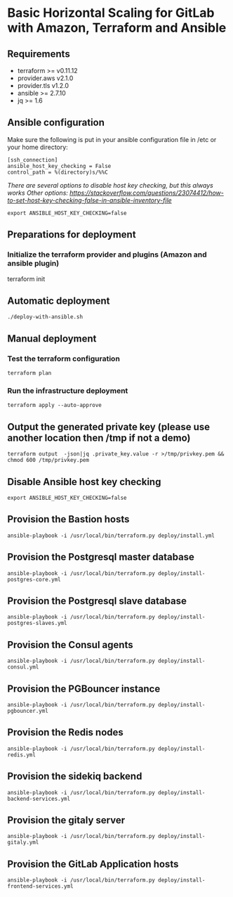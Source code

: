 # Basic Horizontal Scaling for GitLab with Amazon, Terraform and Ansible

## Requirements
* terraform >= v0.11.12
 * provider.aws v2.1.0
 * provider.tls v1.2.0
* ansible >= 2.7.10 
* jq >= 1.6

## Ansible configuration
Make sure the following is put in your ansible configuration file in /etc or your home directory:

```  
[ssh_connection]
ansible_host_key_checking = False
control_path = %(directory)s/%%C
```  
_There are several options to disable host key checking, but this always works_
_Other options: https://stackoverflow.com/questions/23074412/how-to-set-host-key-checking-false-in-ansible-inventory-file_

``` 
export ANSIBLE_HOST_KEY_CHECKING=false
``` 

## Preparations for deployment

### Initialize the terraform provider and plugins (Amazon and ansible plugin)
terraform init

## Automatic deployment
``` 
./deploy-with-ansible.sh
``` 

## Manual deployment
### Test the terraform configuration
``` 
terraform plan
``` 
### Run the infrastructure deployment
``` 
terraform apply --auto-approve
``` 
## Output the generated private key (please use another location then /tmp if not a demo)
``` 
terraform output  -json|jq .private_key.value -r >/tmp/privkey.pem && chmod 600 /tmp/privkey.pem
``` 
## Disable Ansible host key checking
``` 
export ANSIBLE_HOST_KEY_CHECKING=false
``` 
## Provision the Bastion hosts
``` 
ansible-playbook -i /usr/local/bin/terraform.py deploy/install.yml
``` 
## Provision the Postgresql master database
``` 
ansible-playbook -i /usr/local/bin/terraform.py deploy/install-postgres-core.yml 
``` 
## Provision the Postgresql slave database
``` 
ansible-playbook -i /usr/local/bin/terraform.py deploy/install-postgres-slaves.yml 
``` 
## Provision the Consul agents
``` 
ansible-playbook -i /usr/local/bin/terraform.py deploy/install-consul.yml 
``` 
## Provision the PGBouncer instance
``` 
ansible-playbook -i /usr/local/bin/terraform.py deploy/install-pgbouncer.yml
``` 
## Provision the Redis nodes
``` 
ansible-playbook -i /usr/local/bin/terraform.py deploy/install-redis.yml
``` 
## Provision the sidekiq backend
``` 
ansible-playbook -i /usr/local/bin/terraform.py deploy/install-backend-services.yml
``` 
## Provision the gitaly server
``` 
ansible-playbook -i /usr/local/bin/terraform.py deploy/install-gitaly.yml
``` 
## Provision the GitLab Application hosts
``` 
ansible-playbook -i /usr/local/bin/terraform.py deploy/install-frontend-services.yml 
 ``` 
